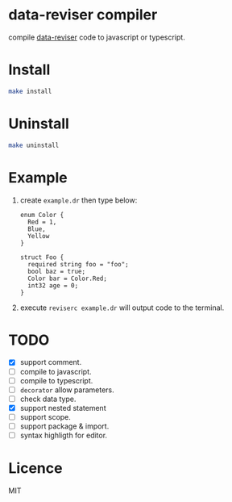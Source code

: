 # data-reviser compiler
compile [data-reviser](https://github.com/CoinXu/data-reviser) code to javascript or typescript.

# Install
```bash
make install
```

# Uninstall
```bash
make uninstall
```

# Example
1. create `example.dr` then type below:
   ```
   enum Color {
     Red = 1,
     Blue,
     Yellow
   }

   struct Foo {
     required string foo = "foo";
     bool baz = true;
     Color bar = Color.Red;
     int32 age = 0;
   }
   ```
2. execute `reviserc example.dr` will output code to the terminal.

# TODO
+ [x] support comment.
+ [ ] compile to javascript.
+ [ ] compile to typescript.
+ [ ] `decorator` allow parameters.
+ [ ] check data type.
+ [x] support nested statement
+ [ ] support scope.
+ [ ] support package & import.
+ [ ] syntax highligth for editor.

# Licence
MIT
